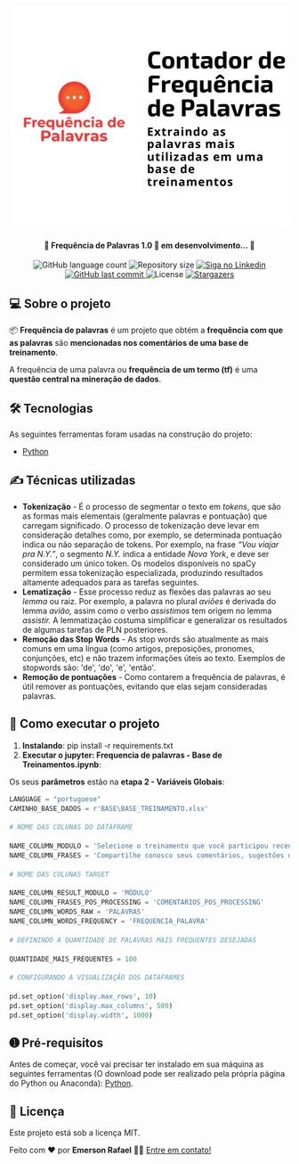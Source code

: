 
<h1 align="center">
    <img alt="Frequência de Palavras" title="#wordsfrequency" src="./assets/banner.png" />
</h1>

<h4 align="center"> 
	🚧 Frequência de Palavras 1.0 🚀 em desenvolvimento... 🚧
</h4>

<p align="center">
  <img alt="GitHub language count" src="https://img.shields.io/github/languages/count/emersonrafaels/ocr_rg?color=%2304D361">

  <img alt="Repository size" src="https://img.shields.io/github/repo-size/emersonrafaels/frequencia_palavras_base_treinamento">

  	
  <a href="https://www.linkedin.com/in/emerson-rafael/">
    <img alt="Siga no Linkedin" src="https://img.shields.io/badge/LinkedIn-0077B5?style=for-the-badge&logo=linkedin&logoColor=white">
  </a>
	
  
  <a href="https://github.com/emersonrafaels/frequencia_palavras_base_treinamento/commits/main">
    <img alt="GitHub last commit" src="https://img.shields.io/github/last-commit/emersonrafaels/frequencia_palavras_base_treinamento">
  </a>

  <img alt="License" src="https://img.shields.io/badge/license-MIT-brightgreen">
   <a href="https://github.com/emersonrafaels/frequencia_palavras_base_treinamento/stargazers">
    <img alt="Stargazers" src="https://img.shields.io/github/stars/emersonrafaels/frequencia_palavras_base_treinamento?style=social">
  </a>
</p>


## 💻 Sobre o projeto

📦 **Frequência de palavras** é um projeto que obtém a **frequência com que as palavras** são **mencionadas nos comentários de uma base de treinamento**. 

A frequência de uma palavra ou **frequência de um termo (tf)** é uma **questão central na mineração de dados**.

## 🛠  Tecnologias

As seguintes ferramentas foram usadas na construção do projeto:

- [Python]

## ✍️  Técnicas utilizadas

 - **Tokenização** - É o processo de segmentar o texto em _tokens_, que são as formas mais elementais (geralmente palavras e pontuação) que carregam significado. O processo de tokenização deve levar em consideração detalhes como, por exemplo, se determinada pontuação indica ou não separação de tokens. Por exemplo, na frase _“Vou viajar pra N.Y.”_, o segmento _N.Y._ indica a entidade _Nova York_, e deve ser considerado um único token. Os modelos disponíveis no spaCy permitem essa tokenização especializada, produzindo resultados altamente adequados para as tarefas seguintes.
 - **Lematização** - Esse processo reduz as flexões das palavras ao seu _lemma_ ou raiz. Por exemplo, a palavra no plural _aviões_ é derivada do lemma _avião,_ assim como o verbo _assistimos_ tem origem no lemma _assistir._ A lemmatização costuma simplificar e generalizar os resultados de algumas tarefas de PLN posteriores.
 - **Remoção das Stop Words** - As stop words são atualmente as mais comuns em uma língua (como artigos, preposições, pronomes, conjunções, etc) e não trazem informações úteis ao texto. Exemplos de stopwords são: 'de', 'do', 'e', 'então'.
 - **Remoção de pontuações** - Como contarem a frequência de palavras, é útil remover as pontuações, evitando que elas sejam consideradas palavras.

## 🚀 Como executar o projeto

1. **Instalando**: pip install -r requirements.txt
2. **Executar o jupyter: Frequencia de palavras - Base de Treinamentos.ipynb**:

Os seus **parâmetros** estão na **etapa 2 - Variáveis Globais**:

```python
LANGUAGE = "portuguese"
CAMINHO_BASE_DADOS = r'BASE\BASE_TREINAMENTO.xlsx'

# NOME DAS COLUNAS DO DATAFRAME

NAME_COLUMN_MODULO = 'Selecione o treinamento que você participou recentemente:'
NAME_COLUMN_FRASES = 'Compartilhe conosco seus comentários, sugestões ou elogios com o treinamento.'

# NOME DAS COLUNAS TARGET

NAME_COLUMN_RESULT_MODULO = 'MÓDULO'
NAME_COLUMN_FRASES_POS_PROCESSING = 'COMENTARIOS_POS_PROCESSING'
NAME_COLUMN_WORDS_RAW = 'PALAVRAS'
NAME_COLUMN_WORDS_FREQUENCY = 'FREQUENCIA_PALAVRA'

# DEFININDO A QUANTIDADE DE PALAVRAS MAIS FREQUENTES DESEJADAS

QUANTIDADE_MAIS_FREQUENTES = 100

# CONFIGURANDO A VISUALIZAÇÃO DOS DATAFRAMES

pd.set_option('display.max_rows', 10)
pd.set_option('display.max_columns', 500)
pd.set_option('display.width', 1000)
```


## ➊ Pré-requisitos

Antes de começar, você vai precisar ter instalado em sua máquina as seguintes ferramentas (O download pode ser realizado pela própria página do Python ou Anaconda):
[Python](https://www.anaconda.com/products/individual).

## 📝 Licença

Este projeto está sob a licença MIT.

Feito com ❤️ por **Emerson Rafael** 👋🏽 [Entre em contato!](https://www.linkedin.com/in/emerson-rafael/)

[Python]: https://www.python.org/downloads/
